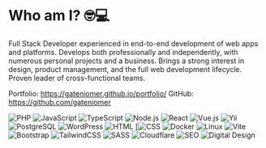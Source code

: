 # Who am I? 🤓💻
Full Stack Developer experienced in end-to-end development of web apps and platforms. Develops both
professionally and independently, with numerous personal projects and a business. Brings a strong interest
in design, product management, and the full web development lifecycle. Proven leader of cross-functional
teams.

Portfolio: https://gateniomer.github.io/portfolio/
GitHub: https://github.com/gateniomer

![PHP](https://img.shields.io/badge/PHP-777BB4?style=flat&logo=php&logoColor=white)
![JavaScript](https://img.shields.io/badge/JavaScript-F7DF1E?style=flat&logo=javascript&logoColor=black)
![TypeScript](https://img.shields.io/badge/TypeScript-3178C6?style=flat&logo=typescript&logoColor=white)
![Node.js](https://img.shields.io/badge/Node.js-339933?style=flat&logo=node.js&logoColor=white)
![React](https://img.shields.io/badge/React-61DAFB?style=flat&logo=react&logoColor=black)
![Vue.js](https://img.shields.io/badge/Vue.js-4FC08D?style=flat&logo=vue.js&logoColor=white)
![Yii](https://img.shields.io/badge/Yii-FF0033?style=flat&logo=Yii&logoColor=white)
![PostgreSQL](https://img.shields.io/badge/PostgreSQL-336791?style=flat&logo=postgresql&logoColor=white)
![WordPress](https://img.shields.io/badge/WordPress-21759B?style=flat&logo=wordpress&logoColor=white)
![HTML](https://img.shields.io/badge/HTML-E34F26?style=flat&logo=html5&logoColor=white)
[![CSS](https://img.shields.io/badge/CSS-1572B6?style=flat&logo=css&logoColor=white)
![Docker](https://img.shields.io/badge/Docker-2496ED?style=flat&logo=docker&logoColor=white)
![Linux](https://img.shields.io/badge/Linux-FCC624?style=flat&logo=linux&logoColor=black)
![Vite](https://img.shields.io/badge/Vite-646CFF?style=flat&logo=vite&logoColor=white)
![Bootstrap](https://img.shields.io/badge/Bootstrap-7952B3?style=flat&logo=bootstrap&logoColor=white)
![TailwindCSS](https://img.shields.io/badge/TailwindCSS-06B6D4?style=flat&logo=tailwind-css&logoColor=white)
![SASS](https://img.shields.io/badge/SASS-CC6699?style=flat&logo=sass&logoColor=white)
![Cloudflare](https://img.shields.io/badge/Cloudflare-F38020?style=flat&logo=cloudflare&logoColor=white)
![SEO](https://img.shields.io/badge/SEO-FF6F61?style=flat)
![Digital Design](https://img.shields.io/badge/Digital_Design-4A90E2?style=flat)
